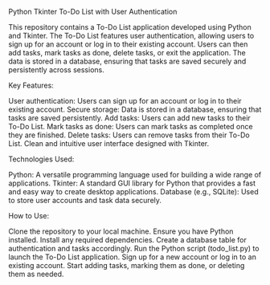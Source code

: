 Python Tkinter To-Do List with User Authentication

This repository contains a To-Do List application developed using Python and Tkinter. The To-Do List features user authentication, allowing users to sign up for an account or log in to their existing account. Users can then add tasks, mark tasks as done, delete tasks, or exit the application. The data is stored in a database, ensuring that tasks are saved securely and persistently across sessions.

Key Features:

User authentication: Users can sign up for an account or log in to their existing account.
Secure storage: Data is stored in a database, ensuring that tasks are saved persistently.
Add tasks: Users can add new tasks to their To-Do List.
Mark tasks as done: Users can mark tasks as completed once they are finished.
Delete tasks: Users can remove tasks from their To-Do List.
Clean and intuitive user interface designed with Tkinter.

Technologies Used:

Python: A versatile programming language used for building a wide range of applications.
Tkinter: A standard GUI library for Python that provides a fast and easy way to create desktop applications.
Database (e.g., SQLite): Used to store user accounts and task data securely.

How to Use:

Clone the repository to your local machine.
Ensure you have Python installed.
Install any required dependencies.
Create a database table for authentication and tasks accordingly.
Run the Python script (todo_list.py) to launch the To-Do List application.
Sign up for a new account or log in to an existing account.
Start adding tasks, marking them as done, or deleting them as needed.
